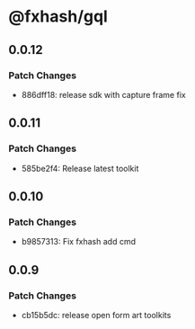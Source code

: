 # @fxhash/gql

## 0.0.12

### Patch Changes

- 886dff18: release sdk with capture frame fix

## 0.0.11

### Patch Changes

- 585be2f4: Release latest toolkit

## 0.0.10

### Patch Changes

- b9857313: Fix fxhash add cmd

## 0.0.9

### Patch Changes

- cb15b5dc: release open form art toolkits

